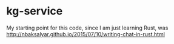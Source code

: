 # kg-service
My starting point for this code, since I am just learning Rust, was http://nbaksalyar.github.io/2015/07/10/writing-chat-in-rust.html

